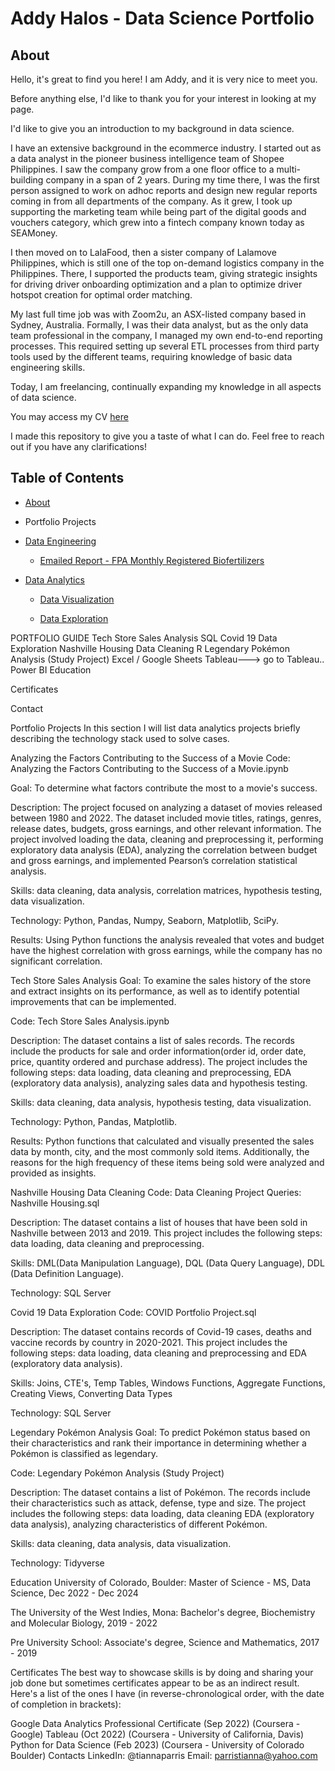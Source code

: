 # Addy Halos - Data Science Portfolio

## About

Hello, it's great to find you here! I am Addy, and it is very nice to meet you.

Before anything else, I'd like to thank you for your interest in looking at my page.

I'd like to give you an introduction to my background in data science. 

I have an extensive background in the ecommerce industry. I started out as a data analyst in the pioneer business intelligence team of Shopee Philippines. I saw the company grow from a one floor office to a multi-building company in a span of 2 years. During my time there, I was the first person assigned to work on adhoc reports and design new regular reports coming in from all departments of the company. As it grew, I took up supporting the marketing team while being part of the digital goods and vouchers category, which grew into a fintech company known today as SEAMoney.

I then moved on to LalaFood, then a sister company of Lalamove Philippines, which is still one of the top on-demand logistics company in the Philippines. There, I supported the products team, giving strategic insights for driving driver onboarding optimization and a plan to optimize driver hotspot creation for optimal order matching.

My last full time job was with Zoom2u, an ASX-listed company based in Sydney, Australia. Formally, I was their data analyst, but as the only data team professional in the company, I managed my own end-to-end reporting processes. This required setting up several ETL processes from third party tools used by the different teams, requiring knowledge of basic data engineering skills.

Today, I am freelancing, continually expanding my knowledge in all aspects of data science.

You may access my CV [here](CV_ADPH.pdf)

I made this repository to give you a taste of what I can do. Feel free to reach out if you have any clarifications!


## Table of Contents

* [About](#about)

* Portfolio Projects

* [Data Engineering](data_engineering)

  - [Emailed Report - FPA Monthly Registered Biofertilizers](data_engineering/FPA_Monthly_Registered_Biofertilizer_Process.ipynb)

* [Data Analytics]()

  - [Data Visualization]()
    
  - [Data Exploration]()
  



PORTFOLIO GUIDE
Tech Store Sales Analysis
SQL
Covid 19 Data Exploration
Nashville Housing Data Cleaning
R
Legendary Pokémon Analysis (Study Project)
Excel / Google Sheets
Tableau---> go to Tableau..
Power BI
Education

Certificates

Contact

Portfolio Projects
In this section I will list data analytics projects briefly describing the technology stack used to solve cases.

Analyzing the Factors Contributing to the Success of a Movie
Code: Analyzing the Factors Contributing to the Success of a Movie.ipynb

Goal: To determine what factors contribute the most to a movie's success.

Description: The project focused on analyzing a dataset of movies released between 1980 and 2022. The dataset included movie titles, ratings, genres, release dates, budgets, gross earnings, and other relevant information. The project involved loading the data, cleaning and preprocessing it, performing exploratory data analysis (EDA), analyzing the correlation between budget and gross earnings, and implemented Pearson’s correlation statistical analysis.

Skills: data cleaning, data analysis, correlation matrices, hypothesis testing, data visualization.

Technology: Python, Pandas, Numpy, Seaborn, Matplotlib, SciPy.

Results: Using Python functions the analysis revealed that votes and budget have the highest correlation with gross earnings, while the company has no significant correlation.

Tech Store Sales Analysis
Goal: To examine the sales history of the store and extract insights on its performance, as well as to identify potential improvements that can be implemented.

Code: Tech Store Sales Analysis.ipynb

Description: The dataset contains a list of sales records. The records include the products for sale and order information(order id, order date, price, quantity ordered and purchase address). The project includes the following steps: data loading, data cleaning and preprocessing, EDA (exploratory data analysis), analyzing sales data and hypothesis testing.

Skills: data cleaning, data analysis, hypothesis testing, data visualization.

Technology: Python, Pandas, Matplotlib.

Results: Python functions that calculated and visually presented the sales data by month, city, and the most commonly sold items. Additionally, the reasons for the high frequency of these items being sold were analyzed and provided as insights.

Nashville Housing Data Cleaning
Code: Data Cleaning Project Queries: Nashville Housing.sql

Description: The dataset contains a list of houses that have been sold in Nashville between 2013 and 2019. This project includes the following steps: data loading, data cleaning and preprocessing.

Skills: DML(Data Manipulation Language), DQL (Data Query Language), DDL (Data Definition Language).

Technology: SQL Server

Covid 19 Data Exploration
Code: COVID Portfolio Project.sql

Description: The dataset contains records of Covid-19 cases, deaths and vaccine records by country in 2020-2021. This project includes the following steps: data loading, data cleaning and preprocessing and EDA (exploratory data analysis).

Skills: Joins, CTE's, Temp Tables, Windows Functions, Aggregate Functions, Creating Views, Converting Data Types

Technology: SQL Server

Legendary Pokémon Analysis
Goal: To predict Pokémon status based on their characteristics and rank their importance in determining whether a Pokémon is classified as legendary.

Code: Legendary Pokémon Analysis (Study Project)

Description: The dataset contains a list of Pokémon. The records include their characteristics such as attack, defense, type and size. The project includes the following steps: data loading, data cleaning EDA (exploratory data analysis), analyzing characteristics of different Pokémon.

Skills: data cleaning, data analysis, data visualization.

Technology: Tidyverse

Education
University of Colorado, Boulder: Master of Science - MS, Data Science, Dec 2022 - Dec 2024

The University of the West Indies, Mona: Bachelor's degree, Biochemistry and Molecular Biology, 2019 - 2022

Pre University School: Associate's degree, Science and Mathematics, 2017 - 2019

Certificates
The best way to showcase skills is by doing and sharing your job done but sometimes certificates appear to be as an indirect result. Here's a list of the ones I have (in reverse-chronological order, with the date of completion in brackets):

Google Data Analytics Professional Certificate (Sep 2022) (Coursera - Google)
Tableau (Oct 2022) (Coursera - University of California, Davis)
Python for Data Science (Feb 2023) (Coursera - University of Colorado Boulder)
Contacts
LinkedIn: @tiannaparris
Email: parristianna@yahoo.com
